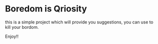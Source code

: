 # Boredom is Qriosity

this is a simple project which will provide you suggestions, you can use to kill your bordom.

Enjoy!!
